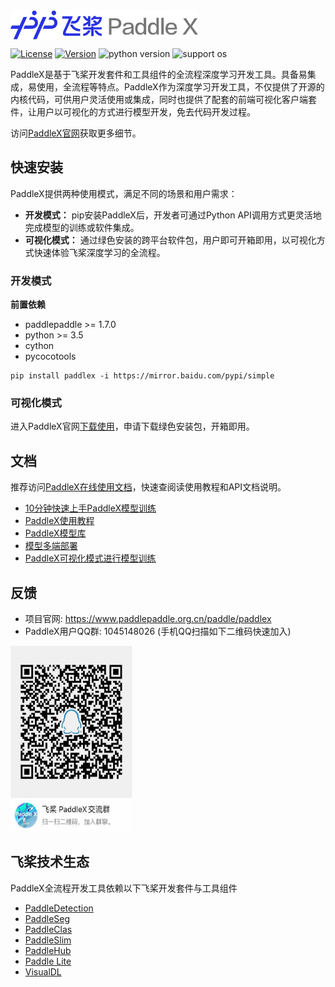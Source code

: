 <img src="./paddlex.png" width = "300" height = "47" alt="PaddleX" align=center />

[![License](https://img.shields.io/badge/license-Apache%202-red.svg)](LICENSE)
[![Version](https://img.shields.io/github/release/PaddlePaddle/PaddleX.svg)](https://github.com/PaddlePaddle/PaddleX/releases)
![python version](https://img.shields.io/badge/python-3.6+-orange.svg)
![support os](https://img.shields.io/badge/os-linux%2C%20win%2C%20mac-yellow.svg)

PaddleX是基于飞桨开发套件和工具组件的全流程深度学习开发工具。具备易集成，易使用，全流程等特点。PaddleX作为深度学习开发工具，不仅提供了开源的内核代码，可供用户灵活使用或集成，同时也提供了配套的前端可视化客户端套件，让用户以可视化的方式进行模型开发，免去代码开发过程。

访问[PaddleX官网](https://www.paddlepaddle.org.cn/paddle/paddlex)获取更多细节。

## 快速安装

PaddleX提供两种使用模式，满足不同的场景和用户需求：
- **开发模式：** pip安装PaddleX后，开发者可通过Python API调用方式更灵活地完成模型的训练或软件集成。
- **可视化模式：** 通过绿色安装的跨平台软件包，用户即可开箱即用，以可视化方式快速体验飞桨深度学习的全流程。

### 开发模式

**前置依赖**
* paddlepaddle >= 1.7.0
* python >= 3.5
* cython
* pycocotools

```
pip install paddlex -i https://mirror.baidu.com/pypi/simple
```

### 可视化模式

进入PaddleX官网[下载使用](https://www.paddlepaddle.org.cn/paddle/paddlex)，申请下载绿色安装包，开箱即用。

## 文档

推荐访问[PaddleX在线使用文档](https://paddlex.readthedocs.io/zh_CN/latest/index.html)，快速查阅读使用教程和API文档说明。

- [10分钟快速上手PaddleX模型训练](docs/quick_start.md)
- [PaddleX使用教程](docs/tutorials)
- [PaddleX模型库](docs/model_zoo.md)
- [模型多端部署](docs/deploy.md)
- [PaddleX可视化模式进行模型训练](docs/client_use.md)


## 反馈

- 项目官网: https://www.paddlepaddle.org.cn/paddle/paddlex
- PaddleX用户QQ群: 1045148026 (手机QQ扫描如下二维码快速加入)  
<img src="./QQGroup.jpeg" width="195" height="300" alt="QQGroup" align=center />


## 飞桨技术生态

PaddleX全流程开发工具依赖以下飞桨开发套件与工具组件

- [PaddleDetection](https://github.com/PaddlePaddle/PaddleDetection)
- [PaddleSeg](https://github.com/PaddlePaddle/PaddleSeg)
- [PaddleClas](https://github.com/PaddlePaddle/PaddleClas)
- [PaddleSlim](https://github.com/PaddlePaddle/PaddleSlim)
- [PaddleHub](https://github.com/PaddlePaddle/PaddleHub)
- [Paddle Lite](https://github.com/PaddlePaddle/Paddle-Lite)
- [VisualDL](https://github.com/PaddlePaddle/VisualDL)
